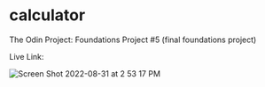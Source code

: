 # calculator

The Odin Project: Foundations Project #5 (final foundations project)

Live Link:


![Screen Shot 2022-08-31 at 2 53 17 PM](https://user-images.githubusercontent.com/108698155/187791935-fa7b5c7a-622a-43c0-9294-326b0c9eb4e0.png)
